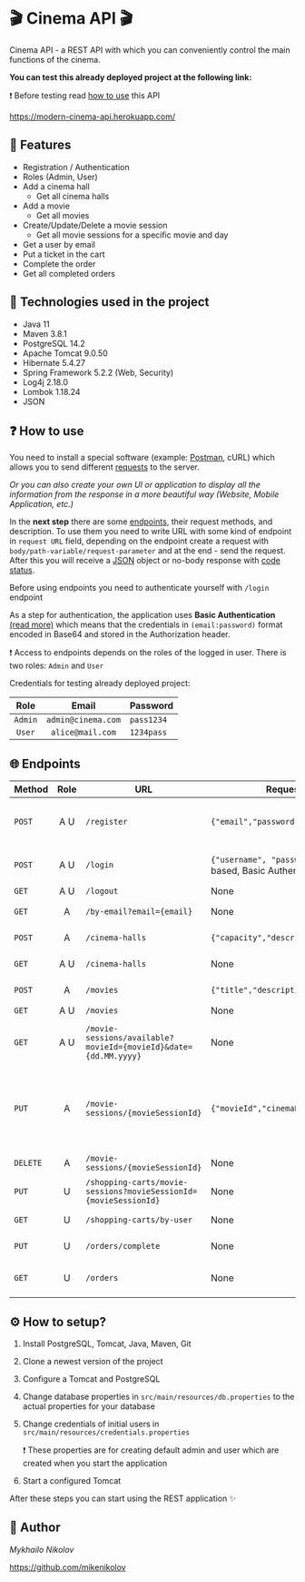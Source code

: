 # 🎬 Cinema API 🎬

Cinema API - a REST API with which you can conveniently control the main functions of the cinema.

**You can test this already deployed project at the following link:**

❗ Before testing read [how to use](#-how-to-use) this API

https://modern-cinema-api.herokuapp.com/

## 🎯 Features
- Registration / Authentication
- Roles (Admin, User)
- Add a cinema hall
    - Get all cinema halls
- Add a movie
    - Get all movies
- Create/Update/Delete a movie session
    - Get all movie sessions for a specific movie and day
- Get a user by email
- Put a ticket in the cart
- Complete the order
- Get all completed orders


## 🔨 Technologies used in the project
- Java 11
- Maven 3.8.1
- PostgreSQL 14.2
- Apache Tomcat 9.0.50
- Hibernate 5.4.27
- Spring Framework 5.2.2 (Web, Security)
- Log4j 2.18.0
- Lombok 1.18.24
- JSON

## ❓ How to use
You need to install a special software (example: [Postman](https://www.postman.com/), cURL) which allows
you to send different [requests](https://developer.mozilla.org/en-US/docs/Web/HTTP/Methods) to the server.

_Or you can also create your own UI or application to display all the information from the response in a more beautiful way
(Website, Mobile Application, etc.)_

In the **next step** there are some [endpoints](#-endpoints), their request methods, and description.
To use them you need to write URL with some kind of endpoint in `request URL` field,
depending on the endpoint create a request with
`body/path-variable/request-parameter` and at the end - send the request. After this you will receive
a [JSON](https://en.wikipedia.org/wiki/JSON) object or no-body response with [code status](https://developer.mozilla.org/en-US/docs/Web/HTTP/Status).

Before using endpoints you need to authenticate yourself with `/login` endpoint

As a step for authentication, the application uses
**Basic Authentication** [(read more)](https://en.wikipedia.org/wiki/Basic_access_authentication)
which means that the credentials in `(email:password)` format encoded in Base64 and stored in the
Authorization header.

❗ Access to endpoints depends on the roles of the logged in user. There is two roles: `Admin` and `User`

Credentials for testing already deployed project:

|  Role   |       Email        | Password   |
|:-------:|:------------------:|:-----------|
| `Admin` | `admin@cinema.com` | `pass1234` |
| `User`  |  `alice@mail.com`  | `1234pass` |


## 🌐 Endpoints

|  Method  | Role | URL                                                              | Request body                                                  | Description                                                                          |
|----------|:----:|------------------------------------------------------------------|---------------------------------------------------------------|--------------------------------------------------------------------------------------|
|  `POST`  | A U  | `/register`                                                      | `{"email","password","repeatPassword"}`                       | Register a new user with `user` role **(available for guests)**                      |
|  `POST`  | A U  | `/login`                                                         | `{"username", "password"}` (form-based, Basic Authentication) | Login **(available for guests)**                                                     |
|  `GET`   | A U  | `/logout`                                                        | None                                                          | Logout                                                                               |
|  `GET`   |  A   | `/by-email?email={email}`                                        | None                                                          | Get a user by email                                                                  |
|  `POST`  |  A   | `/cinema-halls`                                                  | `{"capacity","description"}`                                  | Create a new cinema hall                                                             |
|  `GET`   | A U  | `/cinema-halls`                                                  | None                                                          | Get all cinema halls                                                                 |
|  `POST`  |  A   | `/movies`                                                        | `{"title","description"}`                                     | Create a new movie                                                                   |
|  `GET`   | A U  | `/movies`                                                        | None                                                          | Get all movies                                                                       |
|  `GET`   | A U  | `/movie-sessions/available?movieId={movieId}&date={dd.MM.yyyy}`  | None                                                          | Get all movie sessions for a specific movie and day                                  |
|  `PUT`   |  A   | `/movie-sessions/{movieSessionId}`                               | `{"movieId","cinemaHallId","showTime"}`                       | Update a specific movie session (`showTime` pattern must be `yyyy-MM-dd'T'HH:mm:ss`) |
| `DELETE` |  A   | `/movie-sessions/{movieSessionId}`                               | None                                                          | Delete a movie session                                                               |
|  `PUT`   |  U   | `/shopping-carts/movie-sessions?movieSessionId={movieSessionId}` | None                                                          | Put a ticket in the cart                                                             |
|  `GET`   |  U   | `/shopping-carts/by-user`                                        | None                                                          | Get all tickets in the cart                                                          |
|  `PUT`   |  U   | `/orders/complete`                                               | None                                                          | Complete the order                                                                   |
|  `GET`   |  U   | `/orders`                                                        | None                                                          | Get all completed orders                                                             |

## ⚙ How to setup?
1. Install PostgreSQL, Tomcat, Java, Maven, Git
2. Clone a newest version of the project
3. Configure a Tomcat and PostgreSQL
4. Change database properties in `src/main/resources/db.properties`
   to the actual properties for your database
5. Change credentials of initial users in `src/main/resources/credentials.properties`

   ❗ These properties are for creating default admin and user which are created when you start the application
6. Start a configured Tomcat

After these steps you can start using the REST application ✨

## 🤵 Author
_Mykhailo Nikolov_

https://github.com/mikenikolov
